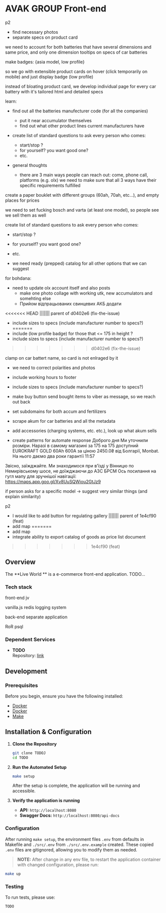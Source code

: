 # AVAK GROUP Front-end

<!-- include photo of cut car battery in website and explain car battery structure -->
<!-- incorporate blog to website -->

p2
- find necessary photos
- separate specs on product card

we need to account for both batteries that have several dimensions and same price, and only one dimension
tooltips on specs of car batteries

make badges: {asia model, low profile}

so we go with extensible product cards on hover (click temporarily on mobile) and just display badge (low profile)

instead of bloating product card, we develop individual page for every car battery with it's tailored html and detailed specs

learn:
* find out all the batteries manufecturer code (for all the companies)
    * put it near accumulator themselves
    * find out what other product lines current manufacturers have

* create list of standard questions to ask every person who comes:
    * start/stop ?
    * for yourself? you want good one?
    * etc. 

* general thoughts
    * there are 3 main ways people can reach out: come, phone call, platforms (e.g. olx)
    we need to make sure that all 3 ways have their specific requirements fulfilled   

create a paper bouklet with different groups (60ah, 70ah, etc...), and empty places for prices

we need to set fucking bosch and varta (at least one model), so people see we sell them as well 

create list of standard questions to ask every person who comes:
* start/stop ?
* for yourself? you want good one?
* etc. 

* we need ready (prepped) catalog for all other options that we can suggest



for bohdana:
* need to update olx account itself and also posts
    * make one photo collage with working utk, new accumulators and somehting else 
    * Прийом відпрацьованих свинцевих АКБ додати

<<<<<<< HEAD
||||||| parent of d0402e6 (fix-the-issue)
* include sizes to specs (include manufacturer number to specs?)
=======
* include (low profile badge) for those that <= 175 in height ?
* include sizes to specs (include manufacturer number to specs?)
>>>>>>> d0402e6 (fix-the-issue)

clamp on car battert name, so card is not enlraged by it
* we need to correct polarities and photos 

* include working hours to footer
* include sizes to specs (include manufacturer number to specs?)
* make buy button send bought items to viber as message, so we reach out back

* set subdomains for both accum and fertilizers 

* scrape akum for car batteries and all the metadata
* add accessories (charging systems, etc. etc.), look up what akum sells



* create patterns for automate response
Доброго дня
Ми уточнили розміри. Наразі в самому магазині за 175 на 175 доступний EUROKRAFT GOLD 60Ah 600A за ціною 2450.0₴ від Болгарії, Monbat. На нього даємо два роки гарантії
11:57

Звісно, заїжджайте.
Ми знаходимося при в’їзді у Вінницю по Немирівському шосе, не доїжджаючи до АЗС БРСМ
Ось посилання на гугл мапу для зручнішої навігації: https://maps.app.goo.gl/Xv8UuSQWiou2GtJz9

if person asks for a specific model -> suggest very similar things (and explain similarity)

p2
* I would like to add button for regulating gallery
||||||| parent of 1e4cf90 (feat)
* add map 
=======
* add map 
* integrate ability to export catalog of goods as price list document
>>>>>>> 1e4cf90 (feat)










## Overview

The **Live World ** is a e-commerce front-end application. TODO...

### Tech stack

front-end jv

vanilla.js
redis
logging system

back-end separate application 

RoR
psql

### Dependent Services

- **TODO**  
  Repository: [link](https://git.internetbrands.com/smb-portal/smb-portal.git)

## Development

### Prerequisites

Before you begin, ensure you have the following installed:

- [Docker](https://www.docker.com/)
- [Docker](https://www.docker.com/)
- [Make](https://www.gnu.org/software/make/)

## Installation & Configuration

1. **Clone the Repository**

   ```sh
   git clone TODOJ 
   cd TODO 
   ```

2. **Run the Automated Setup**

   ```bash
   make setup
   ```

   After the setup is complete, the application will be running and accessible.

3. **Verify the application is running**
   - **API:** `http://localhost:8080`
   - **Swagger Docs:** `http://localhost:8080/api-docs`


### Configuration

After running `make setup`, the environment files `.env` from defaults in Makefile and `./src/.env` from `./src/.env.example` created. 
These copied `.env` files are gitignored, allowing you to modify them as needed.

> **NOTE:** After change in any env file, to restart the application container with changed configuration, please run:

```bash
make up
```

### Testing

To run tests, please use: 

```sh
TODO
```

<!-- # TODO: what flags are necessary then? -->
<!-- update-submodules-default: -->
<!-- 	git submodule update --init --recursive --remote --merge -->
<!---->

